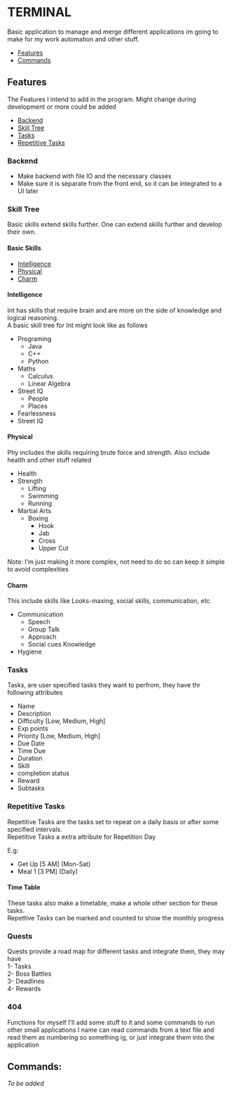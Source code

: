 # TERMINAL

Basic application to manage and merge different applications im going to
make for my work automation and other stuff.

- [Features](#features)
- [Commands](#commands)

## Features

The Features I intend to add in the program. Might change during
development or more could be added

- [Backend](#backend)
- [Skill Tree](#skill-tree)
- [Tasks](#tasks)
- [Repetitive Tasks](#repetitive-tasks)

### Backend

- Make backend with file IO and the necessary classes
- Make sure it is separate from the front end, so it can be integrated to a UI later

### Skill Tree

<p>
Basic skills extend skills further. One can extend skills further and develop their own. <br>

</p>

#### Basic Skills

- [Intelligence](#intelligence) 
- [Physical](#physical) 
- [Charm](#charm)

#### Intelligence
<p>
Int has skills that require brain and are more on the side of knowledge and logical reasoning. <br>
A basic skill tree for Int might look like as follows
</p>

- Programing
  - Java
  - C++
  - Python 
- Maths
   - Calculus
   - Linear Algebra
- Street IQ
  - People
  - Places
- Fearlessness
- Street IQ

#### Physical

<p>
Phy includes the skills requiring brute force and strength. Also include health and other stuff related
</p>

- Health
- Strength
  - Lifting
  - Swimming
  - Running
- Martial Arts
  - Boxing
    - Hook
    - Jab 
    - Cross
    - Upper Cut

Note: I'm just making it more complex, not need to do so can keep it simple to avoid complexities

#### Charm

<p>
This include skills like Looks-maxing, social skills, communication, etc. 
</p>

- Communication
  - Speech
  - Group Talk
  - Approach 
  - Social cues Knowledge
- Hygiene 

### Tasks

<p>
Tasks, are user specified tasks they want to perfrom, they have thr following attributes<br>

- Name
- Description
- Difficulty [Low, Medium, High]
- Exp points
- Priority [Low, Medium, High]
- Due Date 
- Time Due
- Duration
- Skill
- completion status
- Reward
- Subtasks

</p>

### Repetitive Tasks

<p>
Repetitive Tasks are the tasks set to repeat on a daily basis or after some specified intervals.<br>
Repetitive Tasks a extra attribute for Repetition Day <br>

E.g:

- Get Up [5 AM] (Mon-Sat)
- Meal 1 [3 PM] (Daily)

#### Time Table
These tasks also make a timetable, make a whole other section for these tasks.<br>
Repettive Tasks can be marked and counted to show the monthly progress
</p>

### Quests

Quests provide a road map for different tasks and integrate them, they may have\
1- Tasks\
2- Boss Battles\
3- Deadlines\
4- Rewards

### 404

<p>
Functions for myself I'll add some stuff to it and some commands to run other 
small applications I name can read commands from a text file and read them as
numbering so something ig, or just integrate them into the application
</p>

## Commands:

*To be added*
